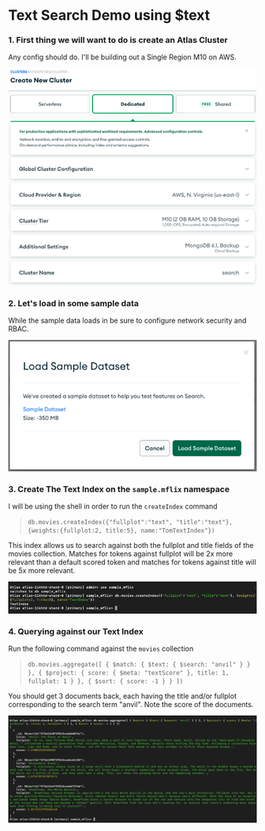 # Text Search Demo using $text

### 1. First thing we will want to do is create an Atlas Cluster
Any config should do. I'll be building out a Single Region M10 on AWS.

![Atlas Config](/images/config1.png)

### 2. Let's load in some sample data
While the sample data loads in be sure to configure network security and RBAC.

![Load in sample data](/images/dataload.png)

### 3. Create The Text Index on the `sample.mflix` namespace
I will be using the shell in order to run the `createIndex` command
> `db.movies.createIndex({"fullplot":"text", "title":"text"}, {weights:{fullplot:2, title:5}, name:"TomTextIndex"})`

This index allows us to search against both the fullplot and title fields of the movies collection. Matches for tokens against fullplot will be 2x more relevant than a default scored token and matches for tokens against title will be 5x more relevant. 

![Creating the Index in Shell](/images/textindex.png)

### 4. Querying against our Text Index
Run the following command against the `movies` collection
> `db.movies.aggregate([ { $match: { $text: { $search: "anvil" } } }, { $project: { score: { $meta: "textScore" }, title: 1, fullplot: 1 } }, { $sort: { score: -1 } } ])`

You should get 3 documents back, each having the title and/or fullplot corresponding to the search term "anvil". Note the score of the documents. 

![Search using $text](/images/text.png)
